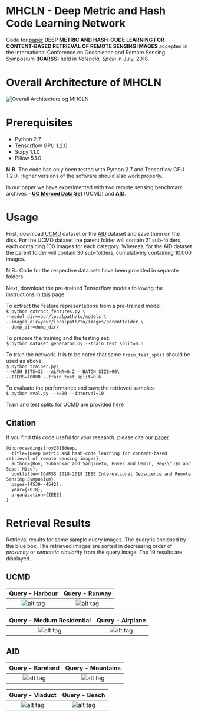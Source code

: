 # MHCLN - Deep Metric and Hash Code Learning Network

Code for [paper](https://ieeexplore.ieee.org/abstract/document/8518381) 
**DEEP METRIC AND HASH-CODE LEARNING FOR CONTENT-BASED RETRIEVAL OF REMOTE SENSING IMAGES** 
accepted in the International Conference on Geoscience and Remote Sensing Symposium (**IGARSS**) 
held in *Valencia, Spain* in July, 2018.

# Overall Architecture of MHCLN

![Overall Architecture og MHCLN](./UCMD/imgs/overview_mhcln.png)

# Prerequisites
- Python 2.7
- Tensorflow GPU 1.2.0
- Scipy 1.1.0
- Pillow 5.1.0

**N.B.** The code has only been tested with Python 2.7 and Tensorflow GPU 1.2.0. Higher versions of the software should also work properly.

In our paper we have experimented with two remote sensing benchmark archives - [**UC Merced Data Set**](http://weegee.vision.ucmerced.edu/datasets/landuse.html) (UCMD) and [**AID**](https://arxiv.org/abs/1608.05167).  

# Usage
First, download [UCMD](http://weegee.vision.ucmerced.edu/datasets/landuse.html) dataset or the [AID](https://1drv.ms/u/s!AthY3vMZmuxChNR0Co7QHpJ56M-SvQ) dataset and save them on the disk. For the UCMD dataset the parent folder will contain 21 sub-folders, each containing 100 images for each category. Whereas, for the AID dataset the parent folder will contain 30 sub-folders, cumulatively containing 10,000 images.

N.B.: Code for the respective data sets have been provided in separate folders.

Next, download the pre-trained Tensorflow models following the instructions in [this](https://www.tensorflow.org/tutorials/image_recognition) page.

To extract the feature representations from a pre-trained model:  <br>
  `$ python extract_features.py \`  
    `--model_dir=your/localpath/to/models \`  
    `--images_dir=your/localpath/to/images/parentfolder \`  
    `--dump_dir=dump_dir/`  

To prepare the training and the testing set: <br>
  `$ python dataset_generator.py --train_test_split=0.6`
  
To train the network. It is to be noted that same `train_test_split` should be used as above: <br>
  `$ python trainer.py\`  
  `--HASH_BITS=32 --ALPHA=0.2 --BATCH_SIZE=90\`  
  `--ITERS=10000 --train_test_split=0.6`

To evaluate the performance and save the retrieved samples:<br>
  `$ python eval.py --k=20 --interval=10`

Train and test splits for UCMD are provided [here](https://drive.google.com/open?id=13D3zrX0D0vr4Uz6aiZ9H9bsBr6No3vbm)

## Citation
If you find this code useful for your research, please cite our [paper](https://ieeexplore.ieee.org/abstract/document/8518381)
```
@inproceedings{roy2018deep,
  title={Deep metric and hash-code learning for content-based retrieval of remote sensing images},
  author={Roy, Subhankar and Sangineto, Enver and Demir, Beg{\"u}m and Sebe, Nicu},
  booktitle={IGARSS 2018-2018 IEEE International Geoscience and Remote Sensing Symposium},
  pages={4539--4542},
  year={2018},
  organization={IEEE}
}
```

# Retrieval Results  
Retrieval results for some sample query images. The query is enclosed by the blue box. The retrieved images are sorted in decreasing order of *proximity* or *semantic similarity* from the query image. Top 19 results are displayed.  

## UCMD  

Query - Harbour             |  Query - Runway 
:-------------------------:|:-------------------------:
![alt tag](./UCMD/imgs/sample_230.png)  |  ![alt tag](./UCMD/imgs/sample_460.png)  

Query - Medium Residential             |  Query - Airplane 
:-------------------------:|:-------------------------:
![alt tag](./UCMD/imgs/sample_560.png)  |  ![alt tag](./UCMD/imgs/sample_760.png)  

## AID  

Query - Bareland             |  Query - Mountains 
:-------------------------:|:-------------------------:
![alt tag](./AID/imgs/sample_199.png)  |  ![alt tag](./AID/imgs/sample_1999.png)  

Query - Viaduct             |  Query - Beach 
:-------------------------:|:-------------------------:
![alt tag](./AID/imgs/sample_3899.png)  |  ![alt tag](./AID/imgs/sample_399.png)
